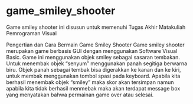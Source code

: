 game_smiley_shooter
===================

Game smiley shooter ini disusun untuk memenuhi Tugas Akhir Matakuliah Pemrograman Visual

Pengertian dan Cara Bermain Game Smiley Shooter
Game smiley shooter merupakan game berbasis GUI dengan menggunakan Software Visual Basic. 
Game ini menggunakan objek smiley sebagai sasaran tembakan.
Untuk menembak objek “senyum” menggunakan panah segitiga berwarna biru. 
Objek panah sebagai tembak bisa digerakkan ke kanan dan ke kiri, untuk membak menggunakan tombol spasi pada keyboard. 
Apabila kita berhasil menembak objek “smiley” maka skor akan tersimpan 
namun apabila kita tidak berhasil menmebak maka akan terdapat message box yang menyatakan bahwa permainan game over atau selesai.
